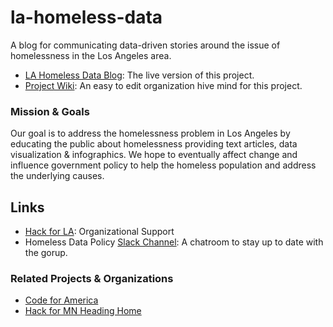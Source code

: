 # la-homeless-data
A blog for communicating data-driven stories around the issue of homelessness in the Los Angeles area.

- [LA Homeless Data Blog](http://dfmcmurray.github.io/la-homeless-data/): The live version of this project.
- [Project Wiki](https://github.com/dfmcmurray/la-homeless-data/wiki): An easy to edit organization hive mind for this project.

### Mission & Goals

Our goal is to address the homelessness problem in Los Angeles by educating the public about homelessness providing text articles, data visualization & infographics. We hope to eventually affect change and influence government policy to help the homeless population and address the underlying causes.

## Links

- [Hack for LA](http://www.hackforla.org/): Organizational Support
- Homeless Data Policy [Slack Channel](https://hackforla.slack.com/messages/homeless-data-policy/): A chatroom to stay up to date with the gorup.

### Related Projects & Organizations

- [Code for America](https://github.com/codeforamerica/)
- [Hack for MN Heading Home](http://www.opentwincities.org/2014/07/16/hack-for-mn-2014-heading-home-projects/)
